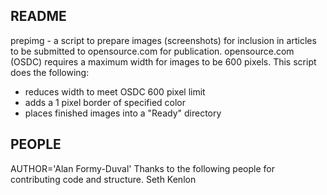 ## README ##
prepimg - a script to prepare images (screenshots) for inclusion in articles to be submitted
to opensource.com for publication. opensource.com (OSDC) requires a maximum width for images
to be 600 pixels. This script does the following:
  - reduces width to meet OSDC 600 pixel limit
  - adds a 1 pixel border of specified color
  - places finished images into a "Ready" directory

## PEOPLE ##
AUTHOR='Alan Formy-Duval'
Thanks to the following people for contributing code and structure.
Seth Kenlon

